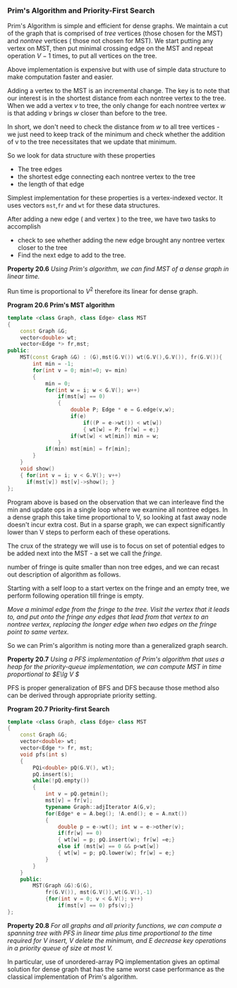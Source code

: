 ### Prim's Algorithm and Priority-First Search

Prim's Algorithm is simple and efficient for dense graphs. We maintain a cut of the graph that is comprised of *tree* vertices (those chosen for the MST) and *nontree* vertices ( those not chosen for MST). We start putting any vertex on MST, then put minimal crossing edge on the MST and repeat operation $V-1$ times, to put all vertices on the tree.

Above implementation is expensive but with use of simple data structure to make computation faster and easier.

Adding a vertex to the MST is an incremental change. The key is to note that our interest is in the shortest distance from each nontree vertex to the tree. When we add a vertex $v$ to tree, the only change for each nontree vertex $w$ is that adding $v$ brings $w$ closer than before to the tree.

In short, we don't need to check the distance from $w$ to all tree vertices - we just need to keep track of the minimum and check whether the addition of v to the tree necessitates that we update that minimum.

So we look for data structure with these properties

- The tree edges
- the shortest edge connecting each nontree vertex to the tree
- the length of that edge

Simplest implementation for these properties is a vertex-indexed vector. It uses vectors `mst`,`fr` and `wt` for these data structures.

After adding a new edge ( and vertex ) to the tree, we have two tasks to accomplish

- check to see whether adding the new edge brought any nontree vertex closer to the tree
- Find the next edge to add to the tree.

**Property 20.6** *Using Prim's algorithm, we can find MST of a dense graph in linear time.*

Run time is proportional to $V^2$ therefore its linear for dense graph.

**Program 20.6 Prim's MST algorithm**

````c++
template <class Graph, class Edge> class MST
{
    const Graph &G;
    vector<double> wt;
    vector<Edge *> fr,mst;
public:
    MST(const Graph &G) : (G),mst(G.V()) wt(G.V(),G.V()), fr(G.V()){
        int min = -1;
        for(int v = 0; min!=0; v= min)
        {
            min = 0;
            for(int w = i; w < G.V(); w++)
                if(mst[w] == 0)
                {
                    double P; Edge * e = G.edge(v,w);
                    if(e)
                        if((P = e->wt()) < wt[w])
                        { wt[w] = P; fr[w] = e;}
                    if(wt[w] < wt[min]) min = w;
                }
            if(min) mst[min] = fr[min];
        }
    }
    void show()
    { for(int v = i; v < G.V(); v++)
      if(mst[v]) mst[v]->show(); }
};
````

Program above is based on the observation that we can interleave find the min and update ops in a single loop where we examine all nontree edges. In a dense graph this take time proportional to V, so looking at fast away node doesn't incur extra cost. But in a sparse graph, we can expect significantly lower than V steps to perform each of these operations.

The crux of the strategy we will use is to focus on set of potential edges to be added next into the MST - a set we call the *fringe.*

number of fringe is quite smaller than non tree edges, and we can recast out description of algorithm as follows.

Starting with a self loop to a start vertex on the fringe and an empty tree, we perform following operation till fringe is empty.

*Move a minimal edge from the fringe to the tree. Visit the vertex that it leads to, and put onto the fringe any edges that lead from that vertex to an nontree vertex, replacing the longer edge when two edges on the fringe point to same vertex.*

So we can Prim's algorithm is noting more than a generalized graph search.

**Property 20.7** *Using a PFS implementation of Prim's algorithm that uses a heap for the priority-queue implementation, we can compute MST in time proportional to $E\lg V $*

PFS is proper generalization of BFS and DFS because those method also can be derived through appropriate priority setting.

**Program 20.7 Priority-first Search**

````c++
template <class Graph, class Edge> class MST
{
    const Graph &G;
    vector<double> wt;
    vector<Edge *> fr, mst;
    void pfs(int s)
    {
        PQi<double> pQ(G.V(), wt);
        pQ.insert(s);
        while(!pQ.empty())
        {
            int v = pQ.getmin();
            mst[v] = fr[v];
            typename Graph::adjIterator A(G,v);
            for(Edge* e = A.beg(); !A.end(); e = A.nxt())
            {
                double p = e->wt(); int w = e->other(v);
                if(fr[w] == 0)
                { wt[w] = p; pQ.insert(w); fr[w] =e;}
                else if (mst[w] == 0 && p<wt[w])
                { wt[w] = p; pQ.lower(w); fr[w] = e;}
            }
        }
    }
    public:
    	MST(Graph &G):G(G),
    		fr(G.V()), mst(G.V()),wt(G.V(),-1)
            {for(int v = 0; v < G.V(); v++)
            	if(mst[v] == 0) pfs(v);}
};
````

**Property 20.8** *For all graphs and all priority functions, we can compute a spanning tree with PFS in linear time plus time proportional to the time required for V insert, V delete the minimum, and E decrease key operations in a priority queue of size at most V.*

In particular, use of unordered-array PQ implementation gives an optimal solution for dense graph that has the same worst case performance as the classical implementation of Prim's algorithm.

